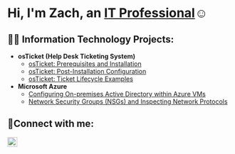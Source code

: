<h1>Hi, I'm Zach, an <a href="https://www.linkedin.com/in/zach-keneson-062b81123">IT Professional</a>☺</h1>

<h2>👨‍💻 Information Technology Projects:</h2>

- <b>osTicket (Help Desk Ticketing System)</b>
  - [osTicket: Prerequisites and Installation](https://github.com/zkeneson/osticket-prereqs)
  - [osTicket: Post-Installation Configuration](https://github.com/zkeneson/post-install-config)
  - [osTicket: Ticket Lifecycle Examples](https://github.com/zkeneson/ticket-lifecycle)
- <b>Microsoft Azure</b>
  - [Configuring On-premises Active Directory within Azure VMs](https://github.com/zkeneson/configure-ad)
  - [Network Security Groups (NSGs) and Inspecting Network Protocols](https://github.com/jzkeneson/azure-network-protocols)

<h2>🤳Connect with me:</h2>


[<img align="left" alt="Josh | LinkedIn" width="22px" src="https://cdn.jsdelivr.net/npm/simple-icons@v3/icons/linkedin.svg" />][linkedin]



[linkedin]: https://www.linkedin.com/in/zach-keneson-062b81123
